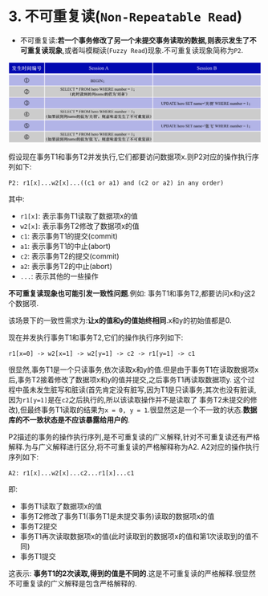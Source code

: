 # 3. 不可重复读(`Non-Repeatable Read`)

- 不可重复读:**若一个事务修改了另一个未提交事务读取的数据,则表示发生了不可重复读现象**,或者叫模糊读(`Fuzzy Read`)现象.不可重复读现象简称为`P2`.

![不可重复读](./img/不可重复读.jpg)

假设现在事务T1和事务T2并发执行,它们都要访问数据项x.则P2对应的操作执行序列如下:

```
P2: r1[x]...w2[x]...((c1 or a1) and (c2 or a2) in any order)
```

其中:

- `r1[x]`: 表示事务T1读取了数据项x的值
- `w2[x]`: 表示事务T2修改了数据项x的值
- `c1`: 表示事务T1的提交(commit)
- `a1`: 表示事务T1的中止(abort)
- `c2`: 表示事务T2的提交(commit)
- `a2`: 表示事务T2的中止(abort)
- `...`: 表示其他的一些操作

**不可重复读现象也可能引发一致性问题**.例如: 事务T1和事务T2,都要访问x和y这2个数据项.

该场景下的一致性需求为:**让x的值和y的值始终相同**.x和y的初始值都是0.

现在并发执行事务T1和事务T2,它们的操作执行序列如下:

```
r1[x=0] -> w2[x=1] -> w2[y=1] -> c2 -> r1[y=1] -> c1
```

很显然,事务T1是一个只读事务,依次读取x和y的值.但是由于事务T1在读取数据项x后,事务T2接着修改了数据项x和y的值并提交,之后事务T1再读取数据项y.
这个过程中虽未发生脏写和脏读(首先肯定没有脏写,因为T1是只读事务;其次也没有脏读,因为`r1[y=1]`是在`c2`之后执行的,所以该读取操作并不是读取了
事务T2未提交的修改),但最终事务T1读取的结果为`x = 0, y = 1`.很显然这是一个不一致的状态.**数据库的不一致状态是不应该暴露给用户的**.

P2描述的事务的操作执行序列,是不可重复读的广义解释,针对不可重复读还有严格解释.为与广义解释进行区分,将不可重复读的严格解释称为A2.
A2对应的操作执行序列如下:

```
A2: r1[x]...w2[x]...c2...r1[x]...c1
```

即:

- 事务T1读取了数据项x的值
- 事务T2修改了事务T1(事务T1是未提交事务)读取的数据项x的值
- 事务T2提交
- 事务T1再次读取数据项x的值(此时读取到的数据项x的值和第1次读取到的值不同)
- 事务T1提交

这表示: **事务T1的2次读取,得到的值是不同的**.这是不可重复读的严格解释.很显然不可重复读的广义解释是包含严格解释的.
